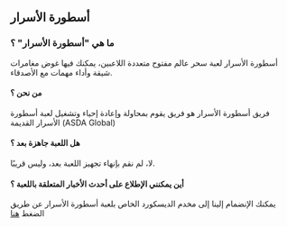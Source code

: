 ## أسطورة الأسرار

### ما هي "أسطورة الأسرار" ؟
أسطورة الأسرار لعبة سحر عالم مفتوح متعددة اللاعبين، يمكنك فيها غوض مغامرات شيقة وأداء مهمات مع الأصدقاء.

#### من نحن ؟
فريق أسطورة الأسرار هو فريق يقوم بمحاولة وإعادة إحياء وتشغيل لعبة أسطورة الأسرار القديمة (ASDA Global)

#### هل اللعبة جاهزة بعد ؟
لا، لم نقم بإنهاء تجهيز اللعبة بعد، وليس قريبًا.

#### أين يمكنني الإطلاع على أحدث الأخبار المتعلقة باللعبة ؟
يمكنك الإنضمام إلينا إلى مخدم الديسكورد الخاص بلعبة أسطورة الأسرار عن طريق الضغط [هنا](https://discord.gg/cS96UzUtrz)

